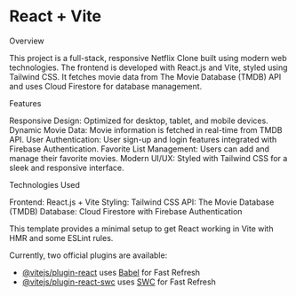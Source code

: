 # React + Vite

Overview

This project is a full-stack, responsive Netflix Clone built using modern web technologies. The frontend is developed with React.js and Vite, styled using Tailwind CSS. It fetches movie data from The Movie Database (TMDB) API and uses Cloud Firestore for database management.

Features

Responsive Design: Optimized for desktop, tablet, and mobile devices.
Dynamic Movie Data: Movie information is fetched in real-time from TMDB API.
User Authentication: User sign-up and login features integrated with Firebase Authentication.
Favorite List Management: Users can add and manage their favorite movies.
Modern UI/UX: Styled with Tailwind CSS for a sleek and responsive interface.

Technologies Used

Frontend: React.js + Vite
Styling: Tailwind CSS
API: The Movie Database (TMDB)
Database: Cloud Firestore with Firebase Authentication


This template provides a minimal setup to get React working in Vite with HMR and some ESLint rules.

Currently, two official plugins are available:

- [@vitejs/plugin-react](https://github.com/vitejs/vite-plugin-react/blob/main/packages/plugin-react/README.md) uses [Babel](https://babeljs.io/) for Fast Refresh
- [@vitejs/plugin-react-swc](https://github.com/vitejs/vite-plugin-react-swc) uses [SWC](https://swc.rs/) for Fast Refresh
